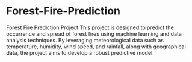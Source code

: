# Forest-Fire-Prediction
Forest Fire Prediction Project  This project is designed to predict the occurrence and spread of forest fires using machine learning and data analysis techniques. By leveraging meteorological data such as temperature, humidity, wind speed, and rainfall, along with geographical data, the project aims to develop a robust predictive model.
